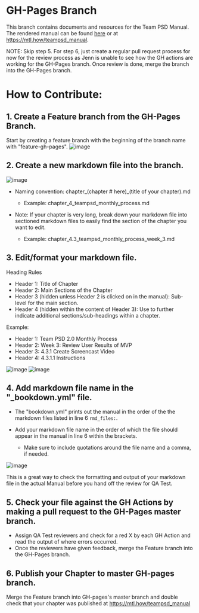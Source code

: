 # GH-Pages Branch

This branch contains documents and resources for the Team PSD Manual.  
The rendered manual can be found [here](https://lzim.github.io/teampsd) or at https://mtl.how/teampsd_manual.

NOTE: Skip step 5. For step 6, just create a regular pull request process for now for the review process as Jenn is unable to see how the GH actions are working for the GH-Pages branch. Once review is done, merge the branch into the GH-Pages branch.

# How to Contribute:

## 1.	Create a Feature branch from the GH-Pages Branch.
Start by creating a feature branch with the beginning of the branch name with "feature-gh-pages".
![image](https://user-images.githubusercontent.com/59668647/109549842-59278a00-7a83-11eb-98ea-7618f2cf1f58.png)



## 2.	Create a new markdown file into the branch.
 
![image](https://user-images.githubusercontent.com/59668647/108415985-03c9be00-71e3-11eb-9087-f5f6e31df70a.png)

- Naming convention: chapter_(chapter # here)_(title of your chapter).md
    - Example: chapter_4_teampsd_monthly_process.md

- Note: If your chapter is very long, break down your markdown file into sectioned markdown files to easily find the section of the chapter you want to edit.
    - Example: chapter_4.3_teampsd_monthly_process_week_3.md

## 3.	Edit/format your markdown file.

Heading Rules

- Header 1: Title of Chapter
- Header 2: Main Sections of the Chapter
- Header 3 (hidden unless Header 2 is clicked on in the manual): Sub-level for the main section.
- Header 4 (hidden within the content of Header 3): Use to further indicate additional sections/sub-headings within a chapter.

Example:
- Header 1: Team PSD 2.0 Monthly Process
- Header 2: Week 3: Review User Results of MVP
- Header 3: 4.3.1 Create Screencast Video
- Header 4: 4.3.1.1 Instructions

![image](https://user-images.githubusercontent.com/59668647/108416518-aaae5a00-71e3-11eb-8ca0-29b7121bb139.png)
![image](https://user-images.githubusercontent.com/59668647/108416726-f6f99a00-71e3-11eb-8f67-631894b8ab63.png)

## 4. Add markdown file name in the "_bookdown.yml" file.

- The "bookdown.yml" prints out the manual in the order of the the markdown files listed in line 6 ```rmd_files:```.

- Add your markdown file name in the order of which the file should appear in the manual in line 6 within the brackets.
    - Make sure to include quotations around the file name and a comma, if needed.
 
![image](https://user-images.githubusercontent.com/59668647/109550554-4e212980-7a84-11eb-8923-ce123e12bab8.png)

This is a great way to check the formatting and output of your markdown file in the actual Manual before you hand off the review for QA Test.

## 5.	Check your file against the GH Actions by making a pull request to the GH-Pages master branch.
- Assign QA Test reviewers and check for a red X by each GH Action and read the output of where errors occurred.
- Once the reviewers have given feedback, merge the Feature branch into the GH-Pages branch.

## 6.	Publish your Chapter to master GH-pages branch.
Merge the Feature branch into GH-pages's master branch and double check that your chapter was published at https://mtl.how/teampsd_manual
